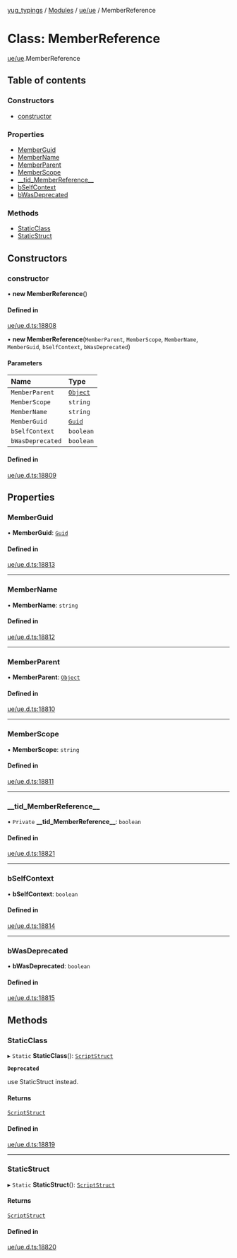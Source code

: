 [yug_typings](../README.md) / [Modules](../modules.md) / [ue/ue](../modules/ue_ue.md) / MemberReference

# Class: MemberReference

[ue/ue](../modules/ue_ue.md).MemberReference

## Table of contents

### Constructors

- [constructor](ue_ue.MemberReference.md#constructor)

### Properties

- [MemberGuid](ue_ue.MemberReference.md#memberguid)
- [MemberName](ue_ue.MemberReference.md#membername)
- [MemberParent](ue_ue.MemberReference.md#memberparent)
- [MemberScope](ue_ue.MemberReference.md#memberscope)
- [\_\_tid\_MemberReference\_\_](ue_ue.MemberReference.md#__tid_memberreference__)
- [bSelfContext](ue_ue.MemberReference.md#bselfcontext)
- [bWasDeprecated](ue_ue.MemberReference.md#bwasdeprecated)

### Methods

- [StaticClass](ue_ue.MemberReference.md#staticclass)
- [StaticStruct](ue_ue.MemberReference.md#staticstruct)

## Constructors

### constructor

• **new MemberReference**()

#### Defined in

[ue/ue.d.ts:18808](https://github.com/YugMetaverse/yug_typings/blob/b7d9b19/ue/ue.d.ts#L18808)

• **new MemberReference**(`MemberParent`, `MemberScope`, `MemberName`, `MemberGuid`, `bSelfContext`, `bWasDeprecated`)

#### Parameters

| Name | Type |
| :------ | :------ |
| `MemberParent` | [`Object`](ue_ue.Object.md) |
| `MemberScope` | `string` |
| `MemberName` | `string` |
| `MemberGuid` | [`Guid`](ue_ue_s.Guid.md) |
| `bSelfContext` | `boolean` |
| `bWasDeprecated` | `boolean` |

#### Defined in

[ue/ue.d.ts:18809](https://github.com/YugMetaverse/yug_typings/blob/b7d9b19/ue/ue.d.ts#L18809)

## Properties

### MemberGuid

• **MemberGuid**: [`Guid`](ue_ue_s.Guid.md)

#### Defined in

[ue/ue.d.ts:18813](https://github.com/YugMetaverse/yug_typings/blob/b7d9b19/ue/ue.d.ts#L18813)

___

### MemberName

• **MemberName**: `string`

#### Defined in

[ue/ue.d.ts:18812](https://github.com/YugMetaverse/yug_typings/blob/b7d9b19/ue/ue.d.ts#L18812)

___

### MemberParent

• **MemberParent**: [`Object`](ue_ue.Object.md)

#### Defined in

[ue/ue.d.ts:18810](https://github.com/YugMetaverse/yug_typings/blob/b7d9b19/ue/ue.d.ts#L18810)

___

### MemberScope

• **MemberScope**: `string`

#### Defined in

[ue/ue.d.ts:18811](https://github.com/YugMetaverse/yug_typings/blob/b7d9b19/ue/ue.d.ts#L18811)

___

### \_\_tid\_MemberReference\_\_

• `Private` **\_\_tid\_MemberReference\_\_**: `boolean`

#### Defined in

[ue/ue.d.ts:18821](https://github.com/YugMetaverse/yug_typings/blob/b7d9b19/ue/ue.d.ts#L18821)

___

### bSelfContext

• **bSelfContext**: `boolean`

#### Defined in

[ue/ue.d.ts:18814](https://github.com/YugMetaverse/yug_typings/blob/b7d9b19/ue/ue.d.ts#L18814)

___

### bWasDeprecated

• **bWasDeprecated**: `boolean`

#### Defined in

[ue/ue.d.ts:18815](https://github.com/YugMetaverse/yug_typings/blob/b7d9b19/ue/ue.d.ts#L18815)

## Methods

### StaticClass

▸ `Static` **StaticClass**(): [`ScriptStruct`](ue_ue.ScriptStruct.md)

**`Deprecated`**

use StaticStruct instead.

#### Returns

[`ScriptStruct`](ue_ue.ScriptStruct.md)

#### Defined in

[ue/ue.d.ts:18819](https://github.com/YugMetaverse/yug_typings/blob/b7d9b19/ue/ue.d.ts#L18819)

___

### StaticStruct

▸ `Static` **StaticStruct**(): [`ScriptStruct`](ue_ue.ScriptStruct.md)

#### Returns

[`ScriptStruct`](ue_ue.ScriptStruct.md)

#### Defined in

[ue/ue.d.ts:18820](https://github.com/YugMetaverse/yug_typings/blob/b7d9b19/ue/ue.d.ts#L18820)
